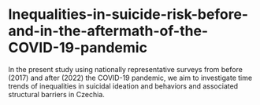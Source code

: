 # Inequalities-in-suicide-risk-before-and-in-the-aftermath-of-the-COVID-19-pandemic
In the present study using nationally representative surveys from before (2017) and after (2022) the COVID-19 pandemic, we aim to investigate time trends of inequalities in suicidal ideation and behaviors and associated structural barriers in Czechia.
